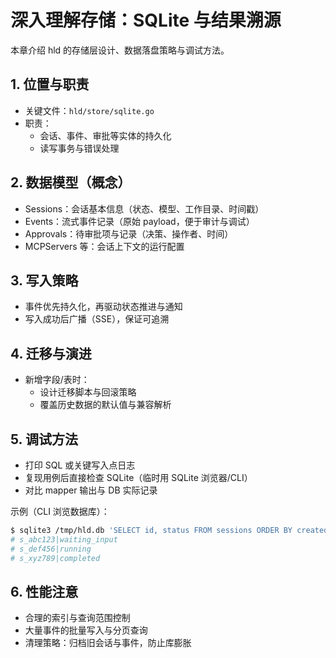 # 深入理解存储：SQLite 与结果溯源

本章介绍 hld 的存储层设计、数据落盘策略与调试方法。

## 1. 位置与职责
- 关键文件：`hld/store/sqlite.go`
- 职责：
  - 会话、事件、审批等实体的持久化
  - 读写事务与错误处理

## 2. 数据模型（概念）
- Sessions：会话基本信息（状态、模型、工作目录、时间戳）
- Events：流式事件记录（原始 payload，便于审计与调试）
- Approvals：待审批项与记录（决策、操作者、时间）
- MCPServers 等：会话上下文的运行配置

## 3. 写入策略
- 事件优先持久化，再驱动状态推进与通知
- 写入成功后广播（SSE），保证可追溯

## 4. 迁移与演进
- 新增字段/表时：
  - 设计迁移脚本与回滚策略
  - 覆盖历史数据的默认值与兼容解析

## 5. 调试方法
- 打印 SQL 或关键写入点日志
- 复现用例后直接检查 SQLite（临时用 SQLite 浏览器/CLI）
- 对比 mapper 输出与 DB 实际记录

示例（CLI 浏览数据库）：
```bash
$ sqlite3 /tmp/hld.db 'SELECT id, status FROM sessions ORDER BY created_at DESC LIMIT 5;'
# s_abc123|waiting_input
# s_def456|running
# s_xyz789|completed
```

## 6. 性能注意
- 合理的索引与查询范围控制
- 大量事件的批量写入与分页查询
- 清理策略：归档旧会话与事件，防止库膨胀
